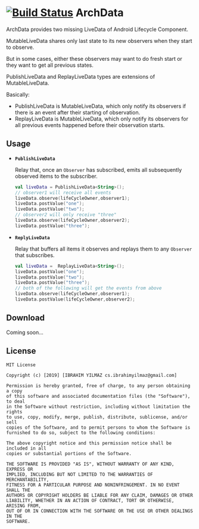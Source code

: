 [![Build Status](https://travis-ci.org/ibrahimyilmaz/ArchData.svg?branch=master)](https://travis-ci.org/ibrahimyilmaz/ArchData)
ArchData
=======

ArchData provides two missing LiveData of Android Lifecycle Component.

MutableLiveData shares only last state to its new observers when they start to observe.

But in some cases, either these observers may want to do fresh start or they want to get all previous states.

PublishLiveData and ReplayLiveData types are extensions of MutableLiveData.

Basically:

* PublishLiveData is MutableLiveData, which only notify its observers if there is an event after their starting of observation.
* ReplayLiveData is MutableLiveData, which only notify its observers for all previous events happened before their observation starts.


Usage
-----

 *  **`PublishLiveData`**

    Relay that, once an `Observer` has subscribed, emits all subsequently observed items to the
    subscriber.

    ```kotlin
    val liveData = PublishLiveData<String>();
    // observer1 will receive all events
    liveData.observe(lifeCycleOwner,observer1);
    liveData.postValue("one");
    liveData.postValue("two");
    // observer2 will only receive "three"
    liveData.observe(lifeCycleOwner,observer2);
    liveData.postValue("three");
    ```

 *  **`ReplyLiveData`**

    Relay that buffers all items it observes and replays them to any `Observer` that subscribes.

    ```kotlin
    val liveData =  ReplayLiveData<String>();
    liveData.postValue("one");
    liveData.postValue("two");
    liveData.postValue("three");
    // both of the following will get the events from above
    liveData.observe(lifeCycleOwner,observer1);
    liveData.postValue(lifeCycleOwner,observer2);
    ```

Download
--------

Coming soon...


License
-------

    MIT License

    Copyright (c) [2019] [IBRAHIM YILMAZ cs.ibrahimyilmaz@gmail.com]

    Permission is hereby granted, free of charge, to any person obtaining a copy
    of this software and associated documentation files (the "Software"), to deal
    in the Software without restriction, including without limitation the rights
    to use, copy, modify, merge, publish, distribute, sublicense, and/or sell
    copies of the Software, and to permit persons to whom the Software is
    furnished to do so, subject to the following conditions:

    The above copyright notice and this permission notice shall be included in all
    copies or substantial portions of the Software.

    THE SOFTWARE IS PROVIDED "AS IS", WITHOUT WARRANTY OF ANY KIND, EXPRESS OR
    IMPLIED, INCLUDING BUT NOT LIMITED TO THE WARRANTIES OF MERCHANTABILITY,
    FITNESS FOR A PARTICULAR PURPOSE AND NONINFRINGEMENT. IN NO EVENT SHALL THE
    AUTHORS OR COPYRIGHT HOLDERS BE LIABLE FOR ANY CLAIM, DAMAGES OR OTHER
    LIABILITY, WHETHER IN AN ACTION OF CONTRACT, TORT OR OTHERWISE, ARISING FROM,
    OUT OF OR IN CONNECTION WITH THE SOFTWARE OR THE USE OR OTHER DEALINGS IN THE
    SOFTWARE.
